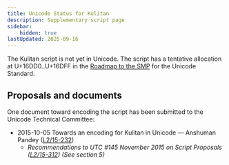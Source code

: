 ```yaml
---
title: Unicode Status for Kulitan
description: Supplementary script page
sidebar:
    hidden: true
lastUpdated: 2025-09-16
---
```


The Kulitan script is not yet in Unicode. The script has a tentative allocation at U+16DD0..U+16DFF in the [Roadmap to the SMP](http://www.unicode.org/roadmaps/smp/) for the Unicode Standard.

## Proposals and documents

One document toward encoding the script has been submitted to the Unicode Technical Committee:
- 2015-10-05 Towards an encoding for Kulitan in Unicode — Anshuman Pandey ([L2/15-232](http://www.unicode.org/cgi-bin/GetMatchingDocs.pl?L2/15-232))
  - _Recommendations to UTC #145 November 2015 on Script Proposals ([L2/15-312](http://www.unicode.org/cgi-bin/GetMatchingDocs.pl?L2/15-312)) (See section 5)_
